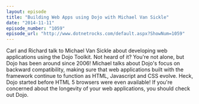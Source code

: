 ```yaml
---
layout: episode
title: "Building Web Apps using Dojo with Michael Van Sickle"
date: "2014-11-11"
episode_number: "1059"
episode_url: "http://www.dotnetrocks.com/default.aspx?ShowNum=1059"
---
```


Carl and Richard talk to Michael Van Sickle about developing web applications using the Dojo Toolkit. Not heard of it? You're not alone, but Dojo has been around since 2006! Michael talks about Dojo's focus on backward compatibility, making sure that web applications built with the framework continue to function as HTML, Javascript and CSS evolve. Heck, Dojo started before HTML 5 browsers were even available! If you're concerned about the longevity of your web applications, you should check out Dojo. 
